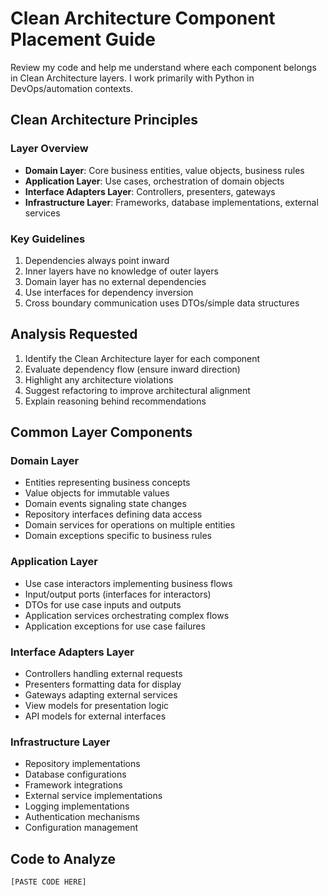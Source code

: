 # Clean Architecture Component Placement Guide

Review my code and help me understand where each component belongs in Clean Architecture layers. I work primarily with Python in DevOps/automation contexts.

## Clean Architecture Principles

### Layer Overview
- **Domain Layer**: Core business entities, value objects, business rules
- **Application Layer**: Use cases, orchestration of domain objects
- **Interface Adapters Layer**: Controllers, presenters, gateways
- **Infrastructure Layer**: Frameworks, database implementations, external services

### Key Guidelines
1. Dependencies always point inward
2. Inner layers have no knowledge of outer layers
3. Domain layer has no external dependencies
4. Use interfaces for dependency inversion
5. Cross boundary communication uses DTOs/simple data structures

## Analysis Requested

1. Identify the Clean Architecture layer for each component
2. Evaluate dependency flow (ensure inward direction)
3. Highlight any architecture violations
4. Suggest refactoring to improve architectural alignment
5. Explain reasoning behind recommendations

## Common Layer Components

### Domain Layer
- Entities representing business concepts
- Value objects for immutable values
- Domain events signaling state changes
- Repository interfaces defining data access
- Domain services for operations on multiple entities
- Domain exceptions specific to business rules

### Application Layer
- Use case interactors implementing business flows
- Input/output ports (interfaces for interactors)
- DTOs for use case inputs and outputs
- Application services orchestrating complex flows
- Application exceptions for use case failures

### Interface Adapters Layer
- Controllers handling external requests
- Presenters formatting data for display
- Gateways adapting external services
- View models for presentation logic
- API models for external interfaces

### Infrastructure Layer
- Repository implementations
- Database configurations
- Framework integrations
- External service implementations
- Logging implementations
- Authentication mechanisms
- Configuration management

## Code to Analyze
```python
[PASTE CODE HERE]
